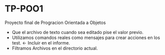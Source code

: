 # TP-POO1
Proyecto final de Progracion Orientada a Objetos


 - Que el archivo de texto cuando sea editado pise el valor previo.
 - Utilizamos comandos reales como mensajes para crear acciones en los test. <- Incluir en el informe.
 - Filtramos Archivos en el directorio actual.
